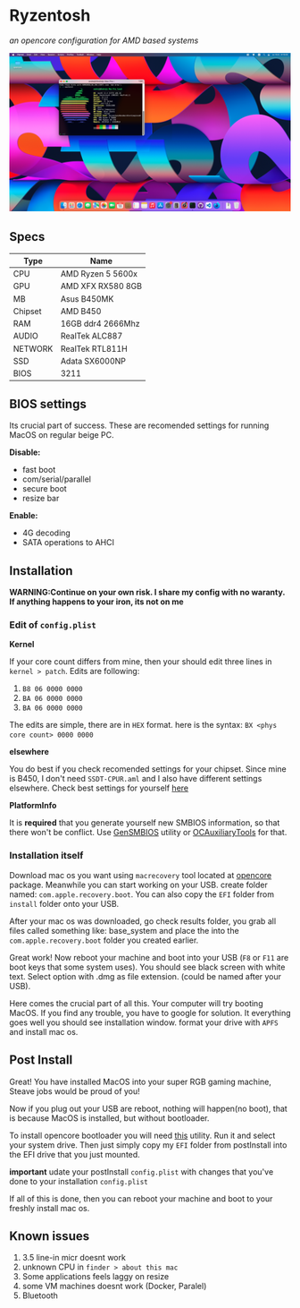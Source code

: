 # Ryzentosh

_an opencore configuration for AMD based systems_

![finder>about this mac](about.png)

## Specs

| Type    | Name              |
| ------- | ----------------- |
| CPU     | AMD Ryzen 5 5600x |
| GPU     | AMD XFX RX580 8GB |
| MB      | Asus B450MK       |
| Chipset | AMD B450          |
| RAM     | 16GB ddr4 2666Mhz |
| AUDIO   | RealTek ALC887    |
| NETWORK | RealTek RTL811H   |
| SSD     | Adata SX6000NP    |
| BIOS    | 3211              |

## BIOS settings

Its crucial part of success. These are recomended settings for running MacOS on regular beige PC.

**Disable:**

- fast boot
- com/serial/parallel
- secure boot
- resize bar

**Enable:**

- 4G decoding
- SATA operations to AHCI

## Installation

**WARNING:Continue on your own risk. I share my config with no waranty. If anything happens to your iron, its not on me**

### Edit of `config.plist`

**Kernel**

If your core count differs from mine, then your should edit three lines in `kernel > patch`. Edits are following:

1. `B8 06 0000 0000`
2. `BA 06 0000 0000`
3. `BA 06 0000 0000`

The edits are simple, there are in `HEX` format. here is the syntax: `BX <phys core count> 0000 0000`

**elsewhere**

You do best if you check recomended settings for your chipset. Since mine is B450, I don't need `SSDT-CPUR.aml` and I also have different settings elsewhere.
Check best settings for yourself [here](https://dortania.github.io/OpenCore-Install-Guide/installer-guide/)

**PlatformInfo**

It is **required** that you generate yourself new SMBIOS information, so that there won't be conflict. Use [GenSMBIOS](https://github.com/corpnewt/GenSMBIOS) utility or [OCAuxiliaryTools](https://github.com/ic005k/OCAuxiliaryTools/releases) for that.

### Installation itself

Download mac os you want using `macrecovery` tool located at [opencore](https://github.com/acidanthera/OpenCorePkg/releases) package. Meanwhile you can start working on your USB.
create folder named: `com.apple.recovery.boot`. You can also copy the `EFI` folder from `install` folder onto your USB.

After your mac os was downloaded, go check results folder, you grab all files called something like: base_system and place the into the `com.apple.recovery.boot` folder you created earlier.

Great work! Now reboot your machine and boot into your USB (`F8` or `F11` are boot keys that some system uses). You should see black screen with white text. Select option with .dmg as file extension. (could be named after your USB).

Here comes the crucial part of all this.
Your computer will try booting MacOS.
If you find any trouble, you have to google for solution. It everything goes well you should see installation window.
format your drive with `APFS` and install mac os.

## Post Install

Great! You have installed MacOS into your super RGB gaming machine, Steave jobs would be proud of you!

Now if you plug out your USB are reboot, nothing will happen(no boot), that is because MacOS is installed, but without bootloader.

To install opencore bootloader you will need [this](https://github.com/corpnewt/MountEFI) utility. Run it and select your system drive. Then just simply copy my `EFI` folder from postInstall into the EFI drive that you just mounted.

**important** udate your postInstall `config.plist` with changes that you've done to your installation `config.plist`

If all of this is done, then you can reboot your machine and boot to your freshly install mac os.

## Known issues

1. 3.5 line-in micr doesnt work
2. unknown CPU in `finder > about this mac`
3. Some applications feels laggy on resize
4. some VM machines doesnt work (Docker, Paralel)
5. Bluetooth
